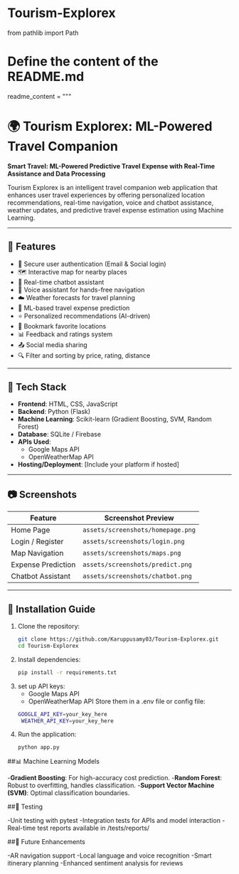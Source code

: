 # Tourism-Explorex
from pathlib import Path

# Define the content of the README.md
readme_content = """
# 🌍 Tourism Explorex: ML-Powered Travel Companion

**Smart Travel: ML-Powered Predictive Travel Expense with Real-Time Assistance and Data Processing**

Tourism Explorex is an intelligent travel companion web application that enhances user travel experiences by offering personalized location recommendations, real-time navigation, voice and chatbot assistance, weather updates, and predictive travel expense estimation using Machine Learning.

---

## 📌 Features

- 🔐 Secure user authentication (Email & Social login)
- 🗺️ Interactive map for nearby places
- 💬 Real-time chatbot assistant
- 🧭 Voice assistant for hands-free navigation
- ☁️ Weather forecasts for travel planning
- 💸 ML-based travel expense prediction
- ⭐ Personalized recommendations (AI-driven)
- 📍 Bookmark favorite locations
- 📊 Feedback and ratings system
- 📤 Social media sharing
- 🔍 Filter and sorting by price, rating, distance

---

## 🚀 Tech Stack

- **Frontend**: HTML, CSS, JavaScript
- **Backend**: Python (Flask)
- **Machine Learning**: Scikit-learn (Gradient Boosting, SVM, Random Forest)
- **Database**: SQLite / Firebase
- **APIs Used**:
  - Google Maps API
  - OpenWeatherMap API
- **Hosting/Deployment**: [Include your platform if hosted]

---

## 📷 Screenshots

| Feature              | Screenshot Preview |
|----------------------|--------------------|
| Home Page            | `assets/screenshots/homepage.png` |
| Login / Register     | `assets/screenshots/login.png` |
| Map Navigation       | `assets/screenshots/maps.png` |
| Expense Prediction   | `assets/screenshots/predict.png` |
| Chatbot Assistant    | `assets/screenshots/chatbot.png` |

---

## 📁 Installation Guide

1. Clone the repository:
   ```bash
   git clone https://github.com/Karuppusamy03/Tourism-Explorex.git
   cd Tourism-Explorex

2. Install dependencies:
    ```bash
    pip install -r requirements.txt
3. set up API keys:
   - Google Maps API
   - OpenWeatherMap API
  Store them in a .env file or config file:
   ```bash
   GOOGLE_API_KEY=your_key_here
    WEATHER_API_KEY=your_key_here
4. Run the application:
   ```bash
   python app.py


##📊 Machine Learning Models

-**Gradient Boosting**: For high-accuracy cost prediction.
-**Random Forest**:  Robust to overfitting, handles classification.
-**Support Vector Machine (SVM)**: Optimal classification boundaries.

##🧪 Testing

-Unit testing with pytest
-Integration tests for APIs and model interaction
-Real-time test reports available in /tests/reports/

##🔮 Future Enhancements

-AR navigation support
-Local language and voice recognition
-Smart itinerary planning
-Enhanced sentiment analysis for reviews

